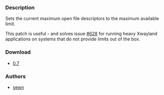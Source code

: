 ### Description
Sets the current maximum open file descriptors to the maximum available limit.

This patch is useful - and solves issue [#628](https://codeberg.org/dwl/dwl/issues/628) for running heavy Xwayland applications on systems that do not provide limits out of the box.

### Download
- [0.7](https://codeberg.org/dwl/dwl-patches/raw/branch/main/patches/rlimit_max/rlimit_max.patch)

### Authors
- [sewn](https://codeberg.org/sewn)

